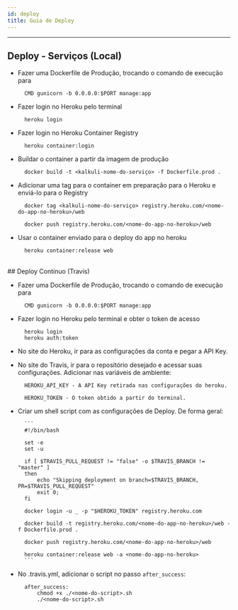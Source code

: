 ```yaml
---
id: deploy    
title: Guia de Deploy
---
```


***   

## Deploy - Serviços (Local)

* Fazer uma Dockerfile de Produção, trocando o comando de execução para

        CMD	gunicorn -b 0.0.0.0:$PORT manage:app

* Fazer login no Heroku pelo terminal

        heroku login

* Fazer login no Heroku Container Registry 

        heroku container:login

* Buildar o container a partir da imagem de produção

        docker build -t <kalkuli-nome-do-serviço> -f Dockerfile.prod .

* Adicionar uma tag para o container em preparação para o Heroku e enviá-lo para o Registry

        docker tag <kalkuli-nome-do-serviço> registry.heroku.com/<nome-do-app-no-heroku>/web

        docker push registry.heroku.com/<nome-do-app-no-heroku>/web

* Usar o container enviado para o deploy do app no heroku

        heroku container:release web

</br>
## Deploy Contínuo (Travis)

* Fazer uma Dockerfile de Produção, trocando o comando de execução para

        CMD	gunicorn -b 0.0.0.0:$PORT manage:app

* Fazer login no Heroku pelo terminal e obter o token de acesso

        heroku login
        heroku auth:token

* No site do Heroku, ir para as configurações da conta e pegar a API Key.

* No site do Travis, ir para o repositório desejado e acessar suas configurações. Adicionar nas variáveis de ambiente:

        HEROKU_API_KEY - A API Key retirada nas configurações do heroku.

        HEROKU_TOKEN - O token obtido a partir do terminal.

* Criar um shell script com as configurações de Deploy. De forma geral:

        ```
        #!/bin/bash

        set -e
        set -u

        if [ $TRAVIS_PULL_REQUEST != "false" -o $TRAVIS_BRANCH != "master" ]
        then
            echo "Skipping deployment on branch=$TRAVIS_BRANCH, PR=$TRAVIS_PULL_REQUEST"
            exit 0;
        fi

        docker login -u _ -p "$HEROKU_TOKEN" registry.heroku.com

        docker build -t registry.heroku.com/<nome-do-app-no-heroku>/web -f Dockerfile.prod .

        docker push registry.heroku.com/<nome-do-app-no-heroku>/web

        heroku container:release web -a <nome-do-app-no-heroku>
        ```

* No .travis.yml, adicionar o script no passo ``` after_success ```:

        after_success:
            chmod +x ./<nome-do-script>.sh
            ./<nome-do-script>.sh